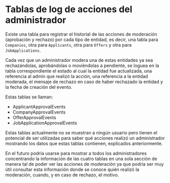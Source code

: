 # Tablas de log de acciones del administrador

Existe una tabla para registrar el historial de las acciones de moderación 
(aprobación y rechazo) por cada tipo de entidad, es decir, una tabla para 
`Companies`, otra para `Applicants`, otra para `Offers` y otra para `JobApplications`.  

Cada vez que un administrador modera una de estas entidades ya sea rechazándolas, 
aprobándolas o moviéndolas a pendiente, se loguea en la tabla correspondiente 
el estado al cual la entidad fue actualizada, una referencia al admin que 
realizó la acción, una referencia a la entidad moderada, el mensaje de rechazo 
en caso de haber rechazado la entidad y la fecha de creación del evento.

Estas tablas se llaman:
 * ApplicantApprovalEvents
 * CompanyApprovalEvents
 * OfferApprovalEvents
 * JobApplicationApprovalEvents

Estas tablas actualmente no se muestran a ningún usuario pero tienen el
potencial de ser utilizadas para saber qué acciones realizó un administrador mostrando 
los datos que estas tablas contienen, explicados anteriormente.  

En el futuro podría usarse para mostrar a todos los administradores concentrando 
la información de las cuatro tablas en una sola sección de manera tal de poder ver 
las acciones de moderación ya que podría ser muy útil consultar esta
información donde se conoce quién realizó la moderación, cuando, y en caso de 
rechazo, el motivo.
